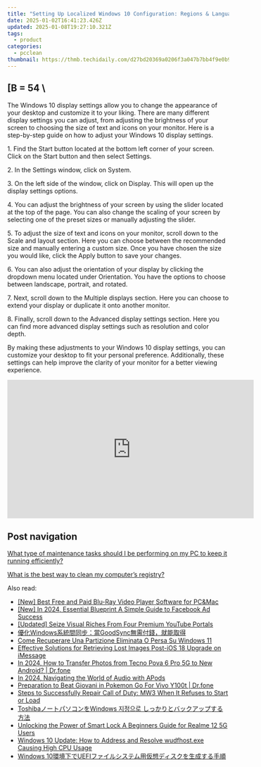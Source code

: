 ```yaml
---
title: "Setting Up Localized Windows 10 Configuration: Regions & Languages Made Easy with YL Software Tips"
date: 2025-01-02T16:41:23.426Z
updated: 2025-01-08T19:27:10.321Z
tags:
  - product
categories:
  - pcclean
thumbnail: https://thmb.techidaily.com/d27bd20369a0206f3a047b7bb4f9e0b9ec6c2aca32544460f90baebbc95c9231.jpg
---
```


## \[B = 54 \

The Windows 10 display settings allow you to change the appearance of your desktop and customize it to your liking. There are many different display settings you can adjust, from adjusting the brightness of your screen to choosing the size of text and icons on your monitor. Here is a step-by-step guide on how to adjust your Windows 10 display settings. 

1\. Find the Start button located at the bottom left corner of your screen. Click on the Start button and then select Settings.

2\. In the Settings window, click on System.

3\. On the left side of the window, click on Display. This will open up the display settings options. 

4\. You can adjust the brightness of your screen by using the slider located at the top of the page. You can also change the scaling of your screen by selecting one of the preset sizes or manually adjusting the slider.

5\. To adjust the size of text and icons on your monitor, scroll down to the Scale and layout section. Here you can choose between the recommended size and manually entering a custom size. Once you have chosen the size you would like, click the Apply button to save your changes.

6\. You can also adjust the orientation of your display by clicking the dropdown menu located under Orientation. You have the options to choose between landscape, portrait, and rotated.

7\. Next, scroll down to the Multiple displays section. Here you can choose to extend your display or duplicate it onto another monitor.

8\. Finally, scroll down to the Advanced display settings section. Here you can find more advanced display settings such as resolution and color depth. 

By making these adjustments to your Windows 10 display settings, you can customize your desktop to fit your personal preference. Additionally, these settings can help improve the clarity of your monitor for a better viewing experience.

<!-- affiliate ads begin -->
<iframe width="560" height="315" src="https://www.youtube.com/embed/PUDdKOsEN74?si=tkZf-KVinjuwmgx9" title="YouTube video player" frameborder="0" allow="accelerometer; autoplay; clipboard-write; encrypted-media; gyroscope; picture-in-picture; web-share" referrerpolicy="strict-origin-when-cross-origin" allowfullscreen></iframe>
<!-- affiliate ads end -->

## Post navigation

[What type of maintenance tasks should I be performing on my PC to keep it running efficiently?](https://tools.techidaily.com/pcclean/products/)

[What is the best way to clean my computer’s registry?](https://tools.techidaily.com/pcclean/products/)

<ins class="adsbygoogle"
     style="display:block"
     data-ad-format="autorelaxed"
     data-ad-client="ca-pub-7571918770474297"
     data-ad-slot="1223367746"></ins>

<ins class="adsbygoogle"
     style="display:block"
     data-ad-client="ca-pub-7571918770474297"
     data-ad-slot="8358498916"
     data-ad-format="auto"
     data-full-width-responsive="true"></ins>

<span class="atpl-alsoreadstyle">Also read:</span>
<div><ul>
<li><a href="https://extra-information.techidaily.com/new-best-free-and-paid-blu-ray-video-player-software-for-pcandmac/"><u>[New] Best Free and Paid Blu-Ray Video Player Software for PC&Mac</u></a></li>
<li><a href="https://facebook-clips.techidaily.com/new-in-2024-essential-blueprint-a-simple-guide-to-facebook-ad-success/"><u>[New] In 2024, Essential Blueprint A Simple Guide to Facebook Ad Success</u></a></li>
<li><a href="https://facebook-record-videos.techidaily.com/updated-seize-visual-riches-from-four-premium-youtube-portals/"><u>[Updated] Seize Visual Riches From Four Premium YouTube Portals</u></a></li>
<li><a href="https://win-exclusive.techidaily.com/windowsgoodsync/"><u>優化Windows系統間同步：當GoodSync無需付錢，就能取得</u></a></li>
<li><a href="https://win-exclusive.techidaily.com/come-recuperare-una-partizione-eliminata-o-persa-su-windows-11/"><u>Come Recuperare Una Partizione Eliminata O Persa Su Windows 11</u></a></li>
<li><a href="https://win-exclusive.techidaily.com/effective-solutions-for-retrieving-lost-images-post-ios-18-upgrade-on-imessage/"><u>Effective Solutions for Retrieving Lost Images Post-iOS 18 Upgrade on iMessage</u></a></li>
<li><a href="https://android-transfer.techidaily.com/in-2024-how-to-transfer-photos-from-tecno-pova-6-pro-5g-to-new-android-drfone-by-drfone-transfer-from-android-transfer-from-android/"><u>In 2024, How to Transfer Photos from Tecno Pova 6 Pro 5G to New Android? | Dr.fone</u></a></li>
<li><a href="https://extra-guidance.techidaily.com/in-2024-navigating-the-world-of-audio-with-apods/"><u>In 2024, Navigating the World of Audio with APods</u></a></li>
<li><a href="https://change-location.techidaily.com/preparation-to-beat-giovani-in-pokemon-go-for-vivo-y100t-drfone-by-drfone-virtual-android/"><u>Preparation to Beat Giovani in Pokemon Go For Vivo Y100t | Dr.fone</u></a></li>
<li><a href="https://win-solutions.techidaily.com/steps-to-successfully-repair-call-of-duty-mw3-when-it-refuses-to-start-or-load/"><u>Steps to Successfully Repair Call of Duty: MW3 When It Refuses to Start or Load</u></a></li>
<li><a href="https://win-exclusive.techidaily.com/toshibawindows/"><u>ToshibaノートパソコンをWindows 지정으로 しっかりとバックアップする方法</u></a></li>
<li><a href="https://easy-unlock-android.techidaily.com/unlocking-the-power-of-smart-lock-a-beginners-guide-for-realme-12-5g-users-by-drfone-android/"><u>Unlocking the Power of Smart Lock A Beginners Guide for Realme 12 5G Users</u></a></li>
<li><a href="https://win-howtos.techidaily.com/windows-10-update-how-to-address-and-resolve-wudfhostexe-causing-high-cpu-usage/"><u>Windows 10 Update: How to Address and Resolve wudfhost.exe Causing High CPU Usage</u></a></li>
<li><a href="https://win-exclusive.techidaily.com/1728510413543-windows-10uefi/"><u>Windows 10環境下でUEFIファイルシステム用仮想ディスクを生成する手順</u></a></li>
</ul></div>

